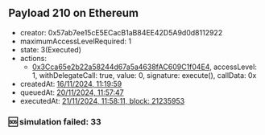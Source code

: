 ## Payload 210 on Ethereum

- creator: 0x57ab7ee15cE5ECacB1aB84EE42D5A9d0d8112922
- maximumAccessLevelRequired: 1
- state: 3(Executed)
- actions:
  - [0x3Cca65e2b22a58244d67a5a4638fAC609C1f04E4](https://etherscan.io/tx/0x3Cca65e2b22a58244d67a5a4638fAC609C1f04E4), accessLevel: 1, withDelegateCall: true, value: 0, signature: execute(), callData: 0x
- createdAt: [16/11/2024, 11:19:59](https://etherscan.io/tx/0xf8907248ce60f80190161d1525dce210bf6e41e31c06845be3ac645017e6235d)
- queuedAt: [20/11/2024, 11:57:47](https://etherscan.io/tx/0xd01cef9de4f53df97f3a83558dc90d9e841ea7ced9d364899a3f1dc933c939a2)
- executedAt: [21/11/2024, 11:58:11, block: 21235953](https://etherscan.io/tx/0x839adf7d5d58fa305adee0324462c5d87bbf5f7ab6c444e1cc2aec5cf993606e)

### :sos: simulation failed: 33
